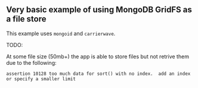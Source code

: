 Very basic example of using MongoDB GridFS as a file store
----------------------------------------------------------

This example uses `mongoid` and `carrierwave`.

TODO:

At some file size (50mb+) the app is able to store files but not retrive them due to the following:

    assertion 10128 too much data for sort() with no index.  add an index or specify a smaller limit